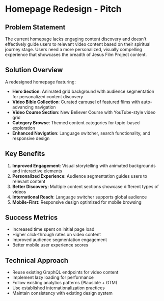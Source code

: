 # Homepage Redesign - Pitch

## Problem Statement
The current homepage lacks engaging content discovery and doesn't effectively guide users to relevant video content based on their spiritual journey stage. Users need a more personalized, visually compelling experience that showcases the breadth of Jesus Film Project content.

## Solution Overview
A redesigned homepage featuring:
- **Hero Section**: Animated grid background with audience segmentation for personalized content discovery
- **Video Bible Collection**: Curated carousel of featured films with auto-advancing navigation
- **Video Course Section**: New Believer Course with YouTube-style video grid
- **Category Browse**: Themed content categories for topic-based exploration
- **Enhanced Navigation**: Language switcher, search functionality, and responsive design

## Key Benefits
1. **Improved Engagement**: Visual storytelling with animated backgrounds and interactive elements
2. **Personalized Experience**: Audience segmentation guides users to relevant content
3. **Better Discovery**: Multiple content sections showcase different types of videos
4. **International Reach**: Language switcher supports global audience
5. **Mobile-First**: Responsive design optimized for mobile browsing

## Success Metrics
- Increased time spent on initial page load
- Higher click-through rates on video content
- Improved audience segmentation engagement
- Better mobile user experience scores

## Technical Approach
- Reuse existing GraphQL endpoints for video content
- Implement lazy loading for performance
- Follow existing analytics patterns (Plausible + GTM)
- Use established internationalization practices
- Maintain consistency with existing design system 